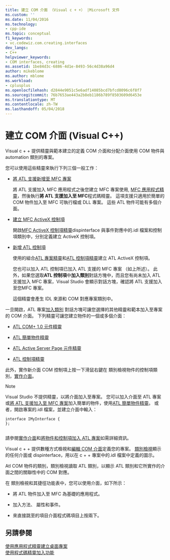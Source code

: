 ```yaml
---
title: 建立 COM 介面 （Visual c + +） |Microsoft 文件
ms.custom: ''
ms.date: 11/04/2016
ms.technology:
- cpp-ide
ms.topic: conceptual
f1_keywords:
- vc.codewiz.com.creating.interfaces
dev_langs:
- C++
helpviewer_keywords:
- COM interfaces, creating
ms.assetid: 1be84d3c-6886-4d1e-8493-56c4d38a96d4
author: mikeblome
ms.author: mblome
ms.workload:
- cplusplus
ms.openlocfilehash: d2844e9051c5e6adf14085bcd7bfcd8096c6f8f7
ms.sourcegitcommit: 76b7653ae443a2b8eb1186b789f8503609d6453e
ms.translationtype: MT
ms.contentlocale: zh-TW
ms.lasthandoff: 05/04/2018
---
```

# <a name="creating-a-com-interface-visual-c"></a>建立 COM 介面 (Visual C++)
Visual c + + 提供精靈與範本建立的定義 COM 介面和分配介面使用 COM 物件與 automation 類別的專案。  
  
 您可以使用這些精靈來執行下列三個一般工作：  
  
-   [將 ATL 支援新增至 MFC 專案](../mfc/reference/adding-atl-support-to-your-mfc-project.md)  
  
     將 ATL 支援加入 MFC 應用程式之後您建立 MFC 專案使用, [MFC 應用程式精靈](../mfc/reference/mfc-application-wizard.md)，然後執行**將 ATL 支援加入至 MFC**程式碼精靈。 這項支援只適用於簡單的 COM 物件加入至 MFC 可執行檔或 DLL 專案。 這些 ATL 物件可能有多個介面。  
  
-   [建立 MFC ActiveX 控制項](../mfc/reference/creating-an-mfc-activex-control.md)  
  
     開啟[MFC ActiveX 控制項精靈](../mfc/reference/mfc-activex-control-wizard.md)dispinterface 與事件對應中的.idl 檔案和控制項類別中，分別定義建立 ActiveX 控制項。  
  
-   [新增 ATL 控制項](../atl/reference/adding-an-atl-control.md)  
  
     使用的組合[ATL 專案精靈](../atl/reference/atl-project-wizard.md)和[ATL 控制項精靈](../atl/reference/atl-control-wizard.md)建立 ATL ActiveX 控制項。  
  
     您也可以加入 ATL 控制項已加入 ATL 支援的 MFC 專案 （如上所述）。 此外，如果您選取**ATL 控制項**中**加入類別**對話方塊中，而且您有尚未加入 ATL 支援加入 MFC 專案，Visual Studio 會顯示對話方塊，確認將 ATL 支援加入至您MFC 專案。  
  
     這個精靈會產生 IDL 來源和 COM 對應專案類別中。  
  
 一旦開啟，ATL 專案[加入類別](../ide/add-class-dialog-box.md) 對話方塊可讓您選擇的其他精靈和範本加入至專案的 COM 介面。 下列精靈可讓您建立物件的一個或多個介面：  
  
-   [ATL COM+ 1.0 元件精靈](../atl/reference/atl-com-plus-1-0-component-wizard.md)  
  
-   [ATL 簡單物件精靈](../atl/reference/atl-simple-object-wizard.md)  
  
-   [ATL Active Server Page 元件精靈](../atl/reference/atl-active-server-page-component-wizard.md)  
  
-   [ATL 控制項精靈](../atl/reference/atl-control-wizard.md)  
  
 此外，實作新介面 COM 控制項上按一下滑鼠右鍵在 類別檢視物件的控制項類別，[實作介面](../ide/implement-interface-wizard.md)。  
  
> [!NOTE]
>  Visual Studio 不提供精靈，以將介面加入至專案。 您可以加入介面至 ATL 專案或[將 ATL 支援加入至 MFC 專案](../mfc/reference/adding-atl-support-to-your-mfc-project.md)加入簡單的物件，使用[ATL 簡單物件精靈](../atl/reference/atl-simple-object-wizard.md)。 或者，開啟專案的.idl 檔案，並建立介面中輸入：  
  
```  
interface IMyInterface {  
};  
  
```  
  
 請參閱[實作介面](../ide/implementing-an-interface-visual-cpp.md)和[將物件和控制項加入 ATL 專案](../atl/reference/adding-objects-and-controls-to-an-atl-project.md)如需詳細資訊。  
  
 Visual c + + 提供數種方式檢視和[編輯 COM 介面](../ide/editing-a-com-interface.md)定義您的專案。 [類別檢視](http://msdn.microsoft.com/en-us/8d7430a9-3e33-454c-a9e1-a85e3d2db925)顯示的任何介面或 dispinterface，用以在 c + + 專案中的.idl 檔案中定義的圖示。  
  
 Atl COM 物件的類別，類別檢視讀取 ATL 類別，以顯示 ATL 類別和它所實作的介面之間的關聯性中的 COM 對應。  
  
 在 類別檢視和其捷徑功能表中，您可以使用介面，如下所示：  
  
-   將 ATL 物件加入至 MFC 為基礎的應用程式。  
  
-   加入方法、 屬性和事件。  
  
-   來直接跳至的項目介面程式碼項目上按兩下。  
  
## <a name="see-also"></a>另請參閱  
 [使用應用程式精靈建立桌面專案](../ide/creating-desktop-projects-by-using-application-wizards.md)   
 [使用程式碼精靈加入功能](../ide/adding-functionality-with-code-wizards-cpp.md)